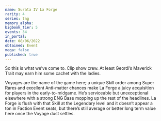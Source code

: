 ```yaml
---
name: Surata IV La Forge
rarity: 4
series: tng
memory_alpha:
bigbook_tier: 5
events: 34
in_portal:
date: 08/06/2022
obtained: Event
mega: false
published: true
---
```


So this is what we’ve come to. Clip show crew. At least Geordi’s Maverick Trait may earn him some cachet with the ladies.

Voyages are the name of the game here; a unique Skill order among Super Rares and excellent Anti-matter chances make La Forge a juicy acquisition for players in the early-to-midgame. He’s serviceable but unexceptional elsewhere with a strong ENG Base mopping up the rest of the headlines. La Forge is flush with that Skill at the Legendary level and it doesn’t appear a ton in Faction Event seats, but there’s still average or better long term value here once the Voyage dust settles.
